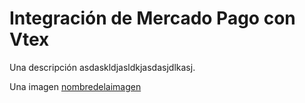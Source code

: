 # Integración de Mercado Pago con Vtex

Una descripción asdaskldjasldkjasdasjdlkasj.

Una imagen [nombredelaimagen](/images/vtex.png)
